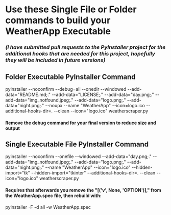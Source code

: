 # Use these Single File or Folder commands to build your WeatherApp Executable
### *(I have submitted pull requests to the PyInstaller project for the additional hooks that are needed for this project, hopefully they will be included in future versions)*

## Folder Executable PyInstaller Command
pyinstaller --noconfirm --debug=all --onedir --windowed --add-data="README.md;." --add-data="LICENSE;." --add-data="day.png;." --add-data="img_notfound.jpeg;." --add-data="logo.png;." --add-data="night.png;." --noupx --name "WeatherApp" --icon=logo.ico --additional-hooks-dir=. --clean --icon="logo.ico" weatherscraper.py
#### Remove the debug command for your final version to reduce size and output

## Single Executable File PyInstaller Command
pyinstaller --noconfirm --onefile --windowed --add-data="day.png;." --add-data="img_notfound.jpeg;." --add-data="logo.png;." --add-data="night.png;." --name "WeatherApp" --icon="logo.ico" --hidden-import="tk" --hidden-import="tkinter" --additional-hooks-dir=. --clean --icon="logo.ico" weatherscraper.py
#### Requires that afterwards you remove the "[('v', None, 'OPTION')]," from the WeatherApp.spec file, then rebuild with:
pyinstaller -F -d all -w WeatherApp.spec
